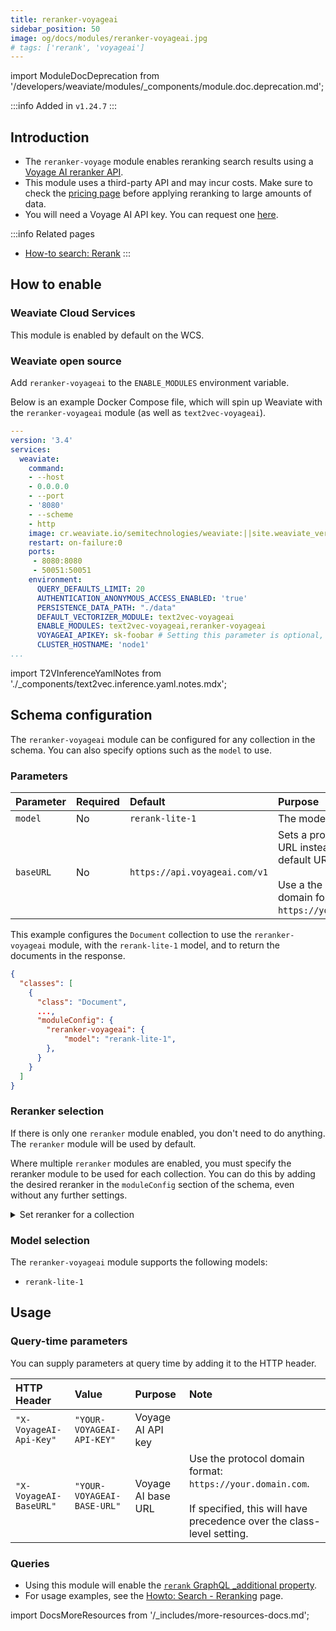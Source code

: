 ```yaml
---
title: reranker-voyageai
sidebar_position: 50
image: og/docs/modules/reranker-voyageai.jpg
# tags: ['rerank', 'voyageai']
---
```


import ModuleDocDeprecation from '/developers/weaviate/modules/_components/module.doc.deprecation.md';

<ModuleDocDeprecation provider="voyageai" />

:::info Added in `v1.24.7`
:::

## Introduction

- The `reranker-voyage` module enables reranking search results using a [Voyage AI reranker API](https://docs.voyageai.com/docs/reranker).
- This module uses a third-party API and may incur costs. Make sure to check the [pricing page](https://docs.voyageai.com/docs/pricing) before applying reranking to large amounts of data.
- You will need a Voyage AI API key. You can request one [here](https://www.voyageai.com/).

:::info Related pages
- [How-to search: Rerank](../../search/rerank.md)
:::

## How to enable

### Weaviate Cloud Services

This module is enabled by default on the WCS.

### Weaviate open source

Add `reranker-voyageai` to the `ENABLE_MODULES` environment variable.

Below is an example Docker Compose file, which will spin up Weaviate with the `reranker-voyageai` module (as well as `text2vec-voyageai`).

```yaml
---
version: '3.4'
services:
  weaviate:
    command:
    - --host
    - 0.0.0.0
    - --port
    - '8080'
    - --scheme
    - http
    image: cr.weaviate.io/semitechnologies/weaviate:||site.weaviate_version||
    restart: on-failure:0
    ports:
     - 8080:8080
     - 50051:50051
    environment:
      QUERY_DEFAULTS_LIMIT: 20
      AUTHENTICATION_ANONYMOUS_ACCESS_ENABLED: 'true'
      PERSISTENCE_DATA_PATH: "./data"
      DEFAULT_VECTORIZER_MODULE: text2vec-voyageai
      ENABLE_MODULES: text2vec-voyageai,reranker-voyageai
      VOYAGEAI_APIKEY: sk-foobar # Setting this parameter is optional, you can also provide the API key at query time.
      CLUSTER_HOSTNAME: 'node1'
...
```

import T2VInferenceYamlNotes from './_components/text2vec.inference.yaml.notes.mdx';

<T2VInferenceYamlNotes apiname="VOYAGE_APIKEY"/>


## Schema configuration

The `reranker-voyageai` module can be configured for any collection in the schema. You can also specify options such as the `model` to use.

### Parameters

| Parameter | Required | Default | Purpose |
| :- | :- | :- | :- |
| `model` | No | `rerank-lite-1` | The model to use. |
| `baseURL` | No | `https://api.voyageai.com/v1` | Sets a proxy or other URL instead of the default URL. <br/><br/> Use a the protocol domain format: `https://your.domain.com`. |

This example configures the `Document` collection to use the `reranker-voyageai` module, with the `rerank-lite-1` model, and to return the documents in the response.

```json
{
  "classes": [
    {
      "class": "Document",
      ...,
      "moduleConfig": {
        "reranker-voyageai": {
            "model": "rerank-lite-1",
        },
      }
    }
  ]
}
```

### Reranker selection

If there is only one `reranker` module enabled, you don't need to do anything. The `reranker` module will be used by default.

Where multiple `reranker` modules are enabled, you must specify the reranker module to be used for each collection. You can do this by adding the desired reranker in the `moduleConfig` section of the schema, even without any further settings.

<details>
  <summary>Set reranker for a collection</summary>

```json
{
  "classes": [
    {
      "class": "Document",
      ...,
      "moduleConfig": {
        "reranker-voyageai": {},  // This will configure the 'Document' collection to use the 'reranker-voyageai' module
      }
    }
  ]
}
```

</details>

### Model selection

The `reranker-voyageai` module supports the following models:

- `rerank-lite-1`

## Usage

### Query-time parameters

You can supply parameters at query time by adding it to the HTTP header.

| HTTP Header | Value | Purpose | Note |
| :- | :- | :- | :- |
| `"X-VoyageAI-Api-Key"` | `"YOUR-VOYAGEAI-API-KEY"` | Voyage AI API key | |
| `"X-VoyageAI-BaseURL"` | `"YOUR-VOYAGEAI-BASE-URL"` | Voyage AI base URL | Use the protocol domain format: `https://your.domain.com`. <br /><br /> If specified, this will have precedence over the class-level setting. |

### Queries

* Using this module will enable the [`rerank` GraphQL _additional property](../../api/graphql/additional-properties.md#rerank).
* For usage examples, see the [Howto: Search - Reranking](../../search/rerank.md) page.



import DocsMoreResources from '/_includes/more-resources-docs.md';

<DocsMoreResources />
